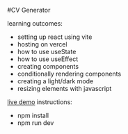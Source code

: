 #CV Generator

learning outcomes:

- setting up react using vite
- hosting on vercel
- how to use useState
- how to use useEffect
- creating components
- conditionally rendering components
- creating a light/dark mode
- resizing elements with javascript

[live demo](https://cv-generator-w2ec.vercel.app/)
instructions:

- npm install
- npm run dev
